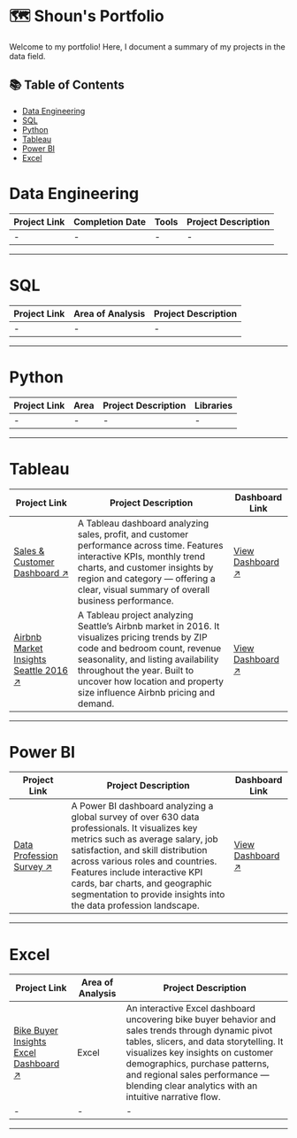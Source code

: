 # 🗺 Shoun's Portfolio

Welcome to my portfolio! Here, I document a summary of my projects in the data field. 

## 📚 Table of Contents
- [Data Engineering](#data-engineering)
- [SQL](#sql)
- [Python](#python)
- [Tableau](#tableau)
- [Power BI](#power-bi)
- [Excel](#excel)

# Data Engineering

| Project Link | Completion Date | Tools | Project Description | 
|---|---|---|---|
| - | - | - | - |


***

# SQL

| Project Link | Area of Analysis | Project Description | 
|---|---|---|
| - | - | - | 

***

# Python

| Project Link | Area | Project Description | Libraries |    
|---|---|---|---|
| - | - | - | - | 


***

# Tableau

| Project Link | Project Description | Dashboard Link |
|---|---|---|
| [Sales & Customer Dashboard ↗](https://github.com/ShounBiju/Sales-and-Customer-Dashboard-Tableau) | A Tableau dashboard analyzing sales, profit, and customer performance across time. Features interactive KPIs, monthly trend charts, and customer insights by region and category — offering a clear, visual summary of overall business performance. | [View Dashboard ↗](https://public.tableau.com/app/profile/shoun.biju/viz/SalesCustomerDashboardProject_17595383015530/SalesDashboard) |
| [Airbnb Market Insights Seattle 2016 ↗](https://github.com/ShounBiju/Airbnb-Market-Insights-Seattle-2016-Tableau) | A Tableau project analyzing Seattle’s Airbnb market in 2016. It visualizes pricing trends by ZIP code and bedroom count, revenue seasonality, and listing availability throughout the year. Built to uncover how location and property size influence Airbnb pricing and demand. | [View Dashboard ↗](https://public.tableau.com/app/profile/shoun.biju/viz/Airbnb-Seattle2016Dashboard/Dashboard1) |


***

# Power BI

| Project Link | Project Description | Dashboard Link |
|---|---|---|
| [Data Profession Survey ↗](https://github.com/ShounBiju/Data-Profession-Survey-Dashboard-Power-BI) | A Power BI dashboard analyzing a global survey of over 630 data professionals. It visualizes key metrics such as average salary, job satisfaction, and skill distribution across various roles and countries. Features include interactive KPI cards, bar charts, and geographic segmentation to provide insights into the data profession landscape. | [View Dashboard ↗](https://github.com/ShounBiju/Data-Profession-Survey-Dashboard-Power-BI?tab=readme-ov-file#-visualization) |


***

# Excel

| Project Link | Area of Analysis | Project Description | 
|---|---|---|
| [Bike Buyer Insights Excel Dashboard ↗](https://github.com/ShounBiju/Bike-Buyer-Insights-Excel-Dashboard) | Excel | An interactive Excel dashboard uncovering bike buyer behavior and sales trends through dynamic pivot tables, slicers, and data storytelling. It visualizes key insights on customer demographics, purchase patterns, and regional sales performance — blending clear analytics with an intuitive narrative flow. |
| - | - | - |

***
